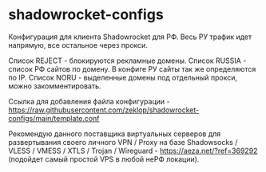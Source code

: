 # shadowrocket-configs
Конфигурация для клиента Shadowrocket для РФ. Весь РУ трафик идет напрямую, все остальное через прокси. 

Список REJECT - блокируются рекламные домены.
Список RUSSIA - список РФ сайтов по домену. В конфиге РУ сайты так же определяются по IP.
Список NORU  - выделенные домены под отдельный прокси, можно закомментировать.

Ссылка для добавления файла конфигурации - https://raw.githubusercontent.com/zeklop/shadowrocket-configs/main/template.conf

Рекомендую данного поставщика виртуальных серверов для развертывания своего личного VPN / Proxy на базе Shadowsocks / VLESS / VMESS / XTLS / Trojan / Wireguard - https://aeza.net/?ref=369292 (подойдет самый простой VPS в любой неРФ локации).
